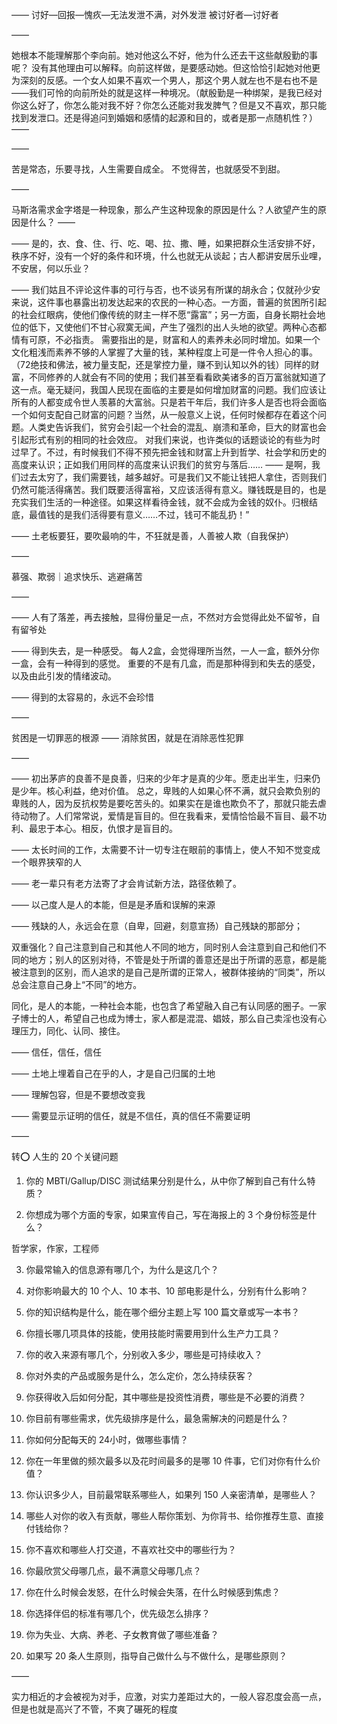 ——
讨好—回报—愧疚—无法发泄不满，对外发泄
被讨好者—讨好者

——

她根本不能理解那个李向前。她对他这么不好，他为什么还去干这些献殷勤的事呢？
没有其他理由可以解释。向前这样做，是要感动她。但这恰恰引起她对他更为深刻的反感。一个女人如果不喜欢一个男人，那这个男人就左也不是右也不是——我们可怜的向前所处的就是这样一种境况。（献殷勤是一种绑架，是我已经对你这么好了，你怎么能对我不好？你怎么还能对我发脾气？但是又不喜欢，那只能找到发泄口。还是得追问到婚姻和感情的起源和目的，或者是那一点随机性？）
——

——

苦是常态，乐要寻找，人生需要自成全。
不觉得苦，也就感受不到甜。

——

马斯洛需求金字塔是一种现象，那么产生这种现象的原因是什么？人欲望产生的原因是什么？
——

——
是的，衣、食、住、行、吃、喝、拉、撒、睡，如果把群众生活安排不好，秩序不好，没有一个好的条件和环境，什么也就无从谈起；古人都讲安居乐业哩，不安居，何以乐业？

——
我们姑且不评论这件事的可行与否，也不谈另有所谋的胡永合；仅就孙少安来说，这件事也暴露出初发达起来的农民的一种心态。一方面，普遍的贫困所引起的社会红眼病，使他们像传统的财主一样不愿“露富”；另一方面，自身长期社会地位的低下，又使他们不甘心寂寞无闻，产生了强烈的出人头地的欲望。两种心态都情有可原，不必指责。
需要指出的是，财富和人的素养未必同时增加。如果一个文化粗浅而素养不够的人掌握了大量的钱，某种程度上可是一件令人担心的事。（72绝技和佛法，被力量支配，还是掌控力量，赚不到认知以外的钱）同样的财富，不同修养的人就会有不同的使用；我们甚至看看欧美诸多的百万富翁就知道了这一点。毫无疑问，我国人民现在面临的主要是如何增加财富的问题。我们应该让所有的人都变成令世人羡慕的大富翁。只是若干年后，我们许多人是否也将会面临一个如何支配自己财富的问题？当然，从一般意义上说，任何时候都存在着这个问题。人类史告诉我们，贫穷会引起一个社会的混乱、崩溃和革命，巨大的财富也会引起形式有别的相同的社会效应。
对我们来说，也许类似的话题谈论的有些为时过早了。不过，有时候我们不得不预先把金钱和财富上升到哲学、社会学和历史的高度来认识；正如我们用同样的高度来认识我们的贫穷与落后……
——
是啊，我们过去太穷了，我们需要钱，越多越好。可是我们又不能让钱把人拿住，否则我们仍然可能活得痛苦。我们既要活得富裕，又应该活得有意义。赚钱既是目的，也是充实我们生活的一种途径。如果这样看待金钱，就不会成为金钱的奴仆。归根结底，最值钱的是我们活得要有意义……不过，钱可不能乱扔！”

——
土老板要狂，要吹最响的牛，不狂就是善，人善被人欺（自我保护）

——

慕强、欺弱｜追求快乐、逃避痛苦

——

——
人有了落差，再去接触，显得份量足一点，不然对方会觉得此处不留爷，自有留爷处

——
得到失去，是一种感受。
每人2盒，会觉得理所当然，一人一盒，额外分你一盒，会有一种得到的感觉。
重要的不是有几盒，而是那种得到和失去的感受，以及由此引发的情绪波动。

——
得到的太容易的，永远不会珍惜

——

贫困是一切罪恶的根源 —— 消除贫困，就是在消除恶性犯罪

——

——
初出茅庐的良善不是良善，归来的少年才是真的少年。愿走出半生，归来仍是少年。核心利益，绝对价值。
总之，卑贱的人如果心怀不满，就只会欺负别的卑贱的人，因为反抗权势是要吃苦头的。如果实在是谁也欺负不了，那就只能去虐待动物了。人们常常说，爱情是盲目的。但在我看来，爱情恰恰最不盲目、最不功利、最忠于本心。相反，仇恨才是盲目的。

——
太长时间的工作，太需要不计一切专注在眼前的事情上，使人不知不觉变成一个眼界狭窄的人

——
老一辈只有老方法寄了才会肯试新方法，路径依赖了。

——
以己度人是人的本能，但是是矛盾和误解的来源

——
残缺的人，永远会在意（自卑，回避，刻意宣扬）自己残缺的那部分；

双重强化？自己注意到自己和其他人不同的地方，同时别人会注意到自己和他们不同的地方；别人的区别对待，不管是处于所谓的善意还是出于所谓的恶意，都是能被注意到的区别，而人追求的是自己是所谓的正常人，被群体接纳的“同类”，所以总会注意自己身上“不同”的地方。

同化，是人的本能，一种社会本能，也包含了希望融入自己有认同感的圈子。一家子博士的人，希望自己也成为博士，家人都是混混、娼妓，那么自己卖淫也没有心理压力，同化、认同、接住。

——
信任，信任，信任

——
土地上埋着自己在乎的人，才是自己归属的土地

——
理解包容，但是不要想改变我

——
需要显示证明的信任，就是不信任，真的信任不需要证明

——

转⭕ 人生的 20 个关键问题

1. 你的 MBTI/Gallup/DISC 测试结果分别是什么，从中你了解到自己有什么特质？

2. 你想成为哪个方面的专家，如果宣传自己，写在海报上的 3 个身份标签是什么？

哲学家，作家，工程师

3. 你最常输入的信息源有哪几个，为什么是这几个？

4. 对你影响最大的 10 个人、10 本书、10 部电影是什么，分别有什么影响？

5. 你的知识结构是什么，能在哪个细分主题上写 100 篇文章或写一本书？

6. 你擅长哪几项具体的技能，使用技能时需要用到什么生产力工具？

7. 你的收入来源有哪几个，分别收入多少，哪些是可持续收入？

8. 你对外卖的产品或服务是什么，怎么定价，怎么持续获客？

9. 你获得收入后如何分配，其中哪些是投资性消费，哪些是不必要的消费？

10. 你目前有哪些需求，优先级排序是什么，最急需解决的问题是什么？

11. 你如何分配每天的 24小时，做哪些事情？

12. 你在一年里做的频次最多以及花时间最多的是哪 10 件事，它们对你有什么价值？

13. 你认识多少人，目前最常联系哪些人，如果列 150 人亲密清单，是哪些人？

14. 哪些人对你的收入有贡献，哪些人帮你策划、为你背书、给你推荐生意、直接付钱给你？

15. 你不喜欢和哪些人打交道，不喜欢社交中的哪些行为？

16. 你最欣赏父母哪几点，最不满意父母哪几点？

17. 你在什么时候会发怒，在什么时候会失落，在什么时候感到焦虑？

18. 你选择伴侣的标准有哪几个，优先级怎么排序？

19. 你为失业、大病、养老、子女教育做了哪些准备？

20. 如果写 20 条人生原则，指导自己做什么与不做什么，是哪些原则？

——

实力相近的才会被视为对手，应激，对实力差距过大的，一般人容忍度会高一点，但是也就是高兴了不管，不爽了碾死的程度

